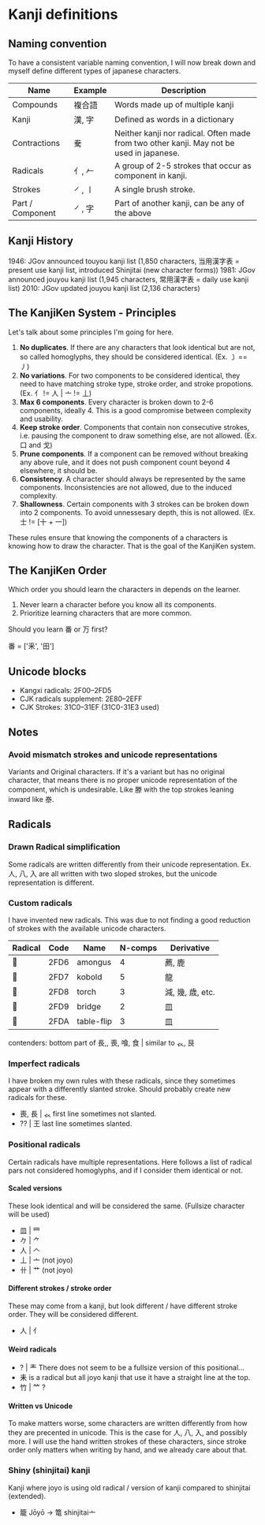 # Kanji definitions

## Naming convention

To have a consistent variable naming convention, I will now break down and myself define different types of japanese characters.

| Name | Example | Description |
| --- | --- | ----------- |
| Compounds | 複合語 | Words made up of multiple kanji
| Kanji | 漢, 字 | Defined as words in a dictionary
| Contractions | 駦 | Neither kanji nor radical. Often made from two other kanji. May not be used in japanese.
| Radicals | 亻, 𠂉 | A group of 2-5 strokes that occur as component in kanji.
| Strokes | ㇒, ㇑ | A single brush stroke.
| Part / Component | ㇒, 字 | Part of another kanji, can be any of the above

## Kanji History

1946: JGov announced touyou kanji list (1,850 characters, 当用漢字表 = present use kanji list, introduced Shinjitai (new character forms))
1981: JGov announced jouyou kanji list (1,945 characters, 常用漢字表 = daily use kanji list)
2010: JGov updated   jouyou kanji list (2,136 characters)

## The KanjiKen System - Principles

Let's talk about some principles I'm going for here.

1. **No duplicates**. If there are any characters that look identical but are not, so called homoglyphs,  they should be considered identical. (Ex. ㇁ == ㇓)
2. **No variations**. For two components to be considered identical, they need to have matching stroke type, stroke order, and stroke propotions. (Ex. ⺅ !=  人 | ⼇ != 丄)
3. **Max 6 components**. Every character is broken down to 2-6 components, ideally 4. This is a good compromise between complexity and usability.
4. **Keep stroke order**. Components that contain non consecutive strokes, i.e. pausing the component to draw something else,  are not allowed. (Ex. 口 and 戈)
5. **Prune components**. If a component can be removed without breaking any above rule, and it does not push component count beyond 4  elsewhere, it should be.
6. **Consistency**. A character should always be represented by the same components. Inconsistencies are not allowed, due to the induced complexity.
7. **Shallowness**. Certain components with 3 strokes can be broken down into 2 components. To avoid unnessesary depth, this is not allowed. (Ex. 士 != [十 + 一])

These rules ensure that knowing the components of a characters is knowing how to draw the character. That is the goal of the KanjiKen system.

## The KanjiKen Order

Which order you should learn the characters in depends on the learner.

1. Never learn a character before you know all its components.
2. Prioritize learning characters that are more common.

Should you learn 番 or 万 first?

番 =  ['⾤', '田']
## Unicode blocks

* Kangxi radicals: 2F00–2FD5
* CJK radicals supplement: 2E80–2EFF
* CJK Strokes: 31C0–31EF (31C0-31E3 used)

## Notes

### Avoid mismatch strokes and unicode representations

Variants and Original characters. If it's a variant but has no original character, that means there is no proper unicode representation of the component, which is undesirable. Like 滕 with the top strokes leaning inward like 𣳾.

## Radicals

### Drawn Radical simplification

Some radicals are written differently from their unicode representation. Ex. 人, 八, 入 are all written with two sloped strokes, but the unicode representation is different.

### Custom radicals

I have invented new radicals. This was due to not finding a good reduction of strokes with the available unicode characters.

| Radical | Code | Name | N-comps | Derivative |
| -- | -- | -- | -- | -- |
| ⿖ | 2FD6 | amongus | 4 |   薦,  鹿
| ⿗ | 2FD7 | kobold | 5 | 龍
| ⿘ | 2FD8 | torch | 3 |  減, 幾, 歳, etc.
| ⿙ | 2FD9 | bridge | 2 |  皿
| ⿚ | 2FDA | table-flip| 3 | 皿

contenders: bottom part of 長,, 喪, 喰, 食 | similar to 𧘇, 艮

### Imperfect radicals

I have broken my own rules with these radicals, since they sometimes appear with a differently slanted stroke. Should probably create new radicals for these.

* 喪, 長 | 𧘇  first line sometimes not slanted.
* ?? | 王  last line sometimes slanted.

### Positional radicals

Certain radicals have multiple representations. Here follows a list of radical pars not considered homoglyphs, and if I consider them identical or not.

#### Scaled versions

These look identical and will be considered the same. (Fullsize character will be used)

* 皿 | ⺲
* 𠂊 | ⺈
* 人 | 𠆢
* 丄 | ⼇ (not joyo)
* 卄 | 艹 (not joyo)

#### Different strokes / stroke order

These may come from a kanji, but look different / have different stroke order. They will be considered different.

* 人 | ⺅

#### Weird radicals

* ?   | 龶  There does not seem to be a fullsize version of this positional...
* 耒  is a radical but all joyo kanji that use it have a straight line at the top.
* 竹 | 𥫗 ?

#### Written vs Unicode

To make matters worse, some characters are written differently from how they are precented in unicode. This is the case for 人, 八, 入, and possibly more. I will use the hand written strokes of these characters, since stroke order only matters when writing by hand, and we already care about that.

### Shiny (shinjitai) kanji

Kanji where joyo is using old radical / version of kanji compared to shinjitai (extended).

* 籠 Jōyō -> 篭 shinjitai亠 
